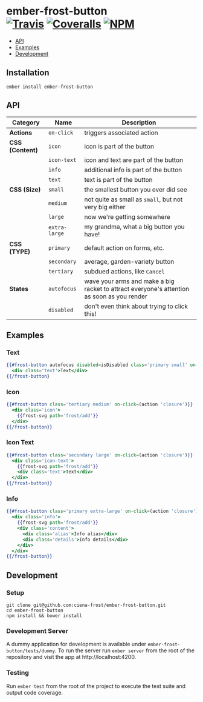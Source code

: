[ci-img]: https://travis-ci.org/ciena-frost/ember-frost-button.svg "Travis CI Build Status"
[ci-url]: https://travis-ci.org/ciena-frost/ember-frost-button

[cov-img]: https://coveralls.io/repos/github/ciena-frost/ember-frost-button/badge.svg?branch=master "Coveralls Code Coverage"
[cov-url]: https://coveralls.io/github/ciena-frost/ember-frost-button

[npm-img]: https://img.shields.io/npm/v/ember-frost-button.svg "NPM Version"
[npm-url]: https://www.npmjs.com/package/ember-frost-button

# ember-frost-button <br /> [![Travis][ci-img]][ci-url] [![Coveralls][cov-img]][cov-url] [![NPM][npm-img]][npm-url]

 * [API](#API)
 * [Examples](#Examples)
 * [Development](#Development)

## Installation
```
ember install ember-frost-button
```

## API

| Category | Name | Description |
| -------- | ---- | ----------- |
| **Actions** | `on-click` | triggers associated action |
| **CSS (Content)** | `icon` | icon is part of the button |
| | `icon-text` | icon and text are part of the button |
| | `info` | additional info is part of the button |
| | `text` | text is part of the button |
| **CSS (Size)** | `small` | the smallest button you ever did see |
| | `medium` | not quite as small as `small`, but not very big either |
| | `large` | now we're getting somewhere  |
| | `extra-large` | my grandma, what a big button you have! |
| **CSS (TYPE)** | `primary` | default action on forms, etc. |
| | `secondary` | average, garden-variety button |
| | `tertiary` | subdued actions, like `Cancel` |
| **States** | `autofocus` | wave your arms and make a big racket to attract everyone's attention as soon as you render |
| | `disabled` | don't even think about trying to click this! |

## Examples

### Text
```handlebars
{{#frost-button autofocus disabled=isDisabled class='primary small' on-click=(action 'closure')}}
  <div class='text'>Text</div>
{{/frost-button}
```

### Icon
```handlebars
{{#frost-button class='tertiary medium' on-click=(action 'closure')}}
  <div class='icon'>
    {{frost-svg path='frost/add'}}
  </div>
{{/frost-button}}
```

### Icon Text
```handlebars
{{#frost-button class='secondary large' on-click=(action 'closure')}}
  <div class='icon-text'>
    {{frost-svg path='frost/add'}}
    <div class='text'>Text</div>
  </div>
{{/frost-button}}
```

### Info
```handlebars
{{#frost-button class='primary extra-large' on-click=(action 'closure')}}
  <div class='info'>
    {{frost-svg path='frost/add'}}
    <div class='content'>
      <div class='alias'>Info alias</div>
      <div class='details'>Info details</div>
    </div>
  </div>
{{/frost-button}}
```

## Development
### Setup
```
git clone git@github.com:ciena-frost/ember-frost-button.git
cd ember-frost-button
npm install && bower install
```

### Development Server
A dummy application for development is available under `ember-frost-button/tests/dummy`.
To run the server run `ember server` from the root of the repository and visit the app at http://localhost:4200.

### Testing
Run `ember test` from the root of the project to execute the test suite and output code coverage.

